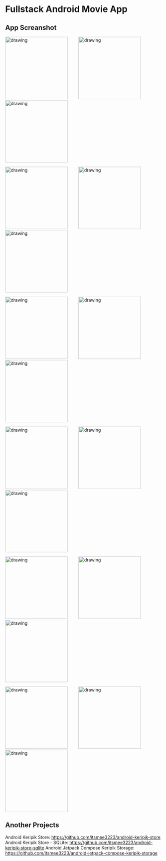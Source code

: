 # Fullstack Android Movie App

## App Screanshot

<img src="https://res.cloudinary.com/dniq91ewn/image/upload/v1664339730/BWA%20Android/Splash_Screen_vt6cyi.png" alt="drawing" width="200"/> &nbsp; &nbsp; &nbsp; &nbsp; <img src="https://res.cloudinary.com/dniq91ewn/image/upload/v1664339728/BWA%20Android/OB_1_s3s3kf.png" alt="drawing" width="200"/> &nbsp; &nbsp; &nbsp; &nbsp; <img src="https://res.cloudinary.com/dniq91ewn/image/upload/v1664342493/BWA%20Android/OB_2_gjlify.png" alt="drawing" width="200"/>

<img src="https://res.cloudinary.com/dniq91ewn/image/upload/v1664342492/BWA%20Android/OB_3_h3uji3.png" alt="drawing" width="200"/> &nbsp; &nbsp; &nbsp; &nbsp; <img src="https://res.cloudinary.com/dniq91ewn/image/upload/v1664339730/BWA%20Android/Sign_Up_Screen_s9bgjt.png" alt="drawing" width="200"/> &nbsp; &nbsp; &nbsp; &nbsp; <img src="https://res.cloudinary.com/dniq91ewn/image/upload/v1664339730/BWA%20Android/Sign_Up_Photo_Screen_1_fp2fmj.png" alt="drawing" width="200"/>

<img src="https://res.cloudinary.com/dniq91ewn/image/upload/v1664339729/BWA%20Android/Sign_In_Screen_vav9z1.png" alt="drawing" width="200"/> &nbsp; &nbsp; &nbsp; &nbsp; <img src="https://res.cloudinary.com/dniq91ewn/image/upload/v1664339731/BWA%20Android/Home_Screen_ym9sns.png" alt="drawing" width="200"/> &nbsp; &nbsp; &nbsp; &nbsp; <img src="https://res.cloudinary.com/dniq91ewn/image/upload/v1664339731/BWA%20Android/Movie_Detail_Screen_spnbae.png" alt="drawing" width="200"/>

<img src="https://res.cloudinary.com/dniq91ewn/image/upload/v1664339728/BWA%20Android/Pilih_Bangku_Screen_oylkr4.png" alt="drawing" width="200"/> &nbsp; &nbsp; &nbsp; &nbsp; <img src="https://res.cloudinary.com/dniq91ewn/image/upload/v1664339731/BWA%20Android/Checkout_Screen_agfiqv.png" alt="drawing" width="200"/> &nbsp; &nbsp; &nbsp; &nbsp; <img src="https://res.cloudinary.com/dniq91ewn/image/upload/v1664339731/BWA%20Android/Sukses_Beli_Screen_c0o7d3.png" alt="drawing" width="200"/>

<img src="https://res.cloudinary.com/dniq91ewn/image/upload/v1664339728/BWA%20Android/Movie_Detail_Purchased_bosejv.png" alt="drawing" width="200"/> &nbsp; &nbsp; &nbsp; &nbsp; <img src="https://res.cloudinary.com/dniq91ewn/image/upload/v1664339729/BWA%20Android/Scan_QR_s47868.png" alt="drawing" width="200"/> &nbsp; &nbsp; &nbsp; &nbsp; <img src="https://res.cloudinary.com/dniq91ewn/image/upload/v1664339731/BWA%20Android/Ticket_Screen_1_vbs4xt.png" alt="drawing" width="200"/>

<img src="https://res.cloudinary.com/dniq91ewn/image/upload/v1664339728/BWA%20Android/My_Wallet_elnkfq.png" alt="drawing" width="200"/> &nbsp; &nbsp; &nbsp; &nbsp; <img src="https://res.cloudinary.com/dniq91ewn/image/upload/v1664343284/BWA%20Android/image_2022-09-28_12-32-51_joydx5.png" alt="drawing" width="200"/>  &nbsp; &nbsp; &nbsp; &nbsp; <img src="https://res.cloudinary.com/dniq91ewn/image/upload/v1664343283/BWA%20Android/image_2022-09-28_12-33-24_f0peow.png" alt="drawing" width="200"/>


## Another Projects
Android Keripik Store: https://github.com/itsmee3223/android-keripik-store
Android Keripik Store - SQLite: https://github.com/itsmee3223/android-keripik-store-sqlite
Android Jetpack Compose Keripik Storage: https://github.com/itsmee3223/android-jetpack-compose-keripik-storage
